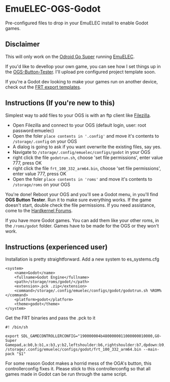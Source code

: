 # EmuELEC-OGS-Godot
Pre-configured files to drop in your EmuELEC install to enable Godot games.

## Disclaimer
This will only work on the <a href="https://www.hardkernel.com/shop/odroid-go-super-clear-white/">Odroid Go Super</a> running <a href="https://github.com/EmuELEC/EmuELEC">EmuELEC</a>. 

If you'd like to devellop your own game, you can see how I set things up in the <a href="https://github.com/Pumpkinwaffle/OGS-Button-Tester">OGS-Button-Tester</a>. I'll upload pre configured project template soon.

If you're a Godot dev looking to make your games run on another device, check out the <a href="https://github.com/efornara/frt">FRT export templates</a>.

## Instructions (If you're new to this)
Simplest way to add files to your OGS is with an ftp client like <a href="https://filezilla-project.org/">Filezilla</a>.

* Open Filezilla and connect to your OGS (default login, user: root password:emuelec)
* Open the foler `place contents in '.config'` and move it's contents to `/storage/.config` on your OGS
* A dialog is going to ask if you want overwrite the existing files, say yes.
* Navigate to `/storage/.config/emuelec/configs/godot` in your OGS
* right click the file `godotrun.sh`, choose 'set file permissions', enter value 777, press OK
* right click the file `frt_100_332_arm64.bin`, choose 'set file permissions', enter value 777, press OK
* Open the foler `place contents in 'roms'` and move it's contents to `/storage/roms` on your OGS

You're done! Reboot your OGS and you'll see a Godot menu, in you'll find <b>OGS Button Tester</b>. Run it to make sure everything works. If the game doesn't start, double check the file permissions. If you need assistance, come to the <a href="https://forum.odroid.com/viewtopic.php?f=193&t=39708&sid=45e9324b1ef05e4651f6a79924689f34">Hardkernel Forums</a>.

If you have more Godot games. You can add them like your other roms, in the `/roms/godot` folder. Games have to be made for the OGS or they won't work.

## Instructions (experienced user)
Installation is pretty straightforward. Add a new system to es_systems.cfg
```
<system>
	<name>Godot</name>
	<fullname>Godot Engine</fullname>
	<path>/storage/roms/godot/</path>
	<extension>.pck .zip</extension>
	<command>/storage/.config/emuelec/configs/godot/godotrun.sh %ROM%</command>
	<platform>godot</platform>
	<theme>godot</theme>
</system>
```
Get the FRT binaries and pass the .pck to it
```
#! /bin/sh

export SDL_GAMECONTROLLERCONFIG="190000004b4800000011000000010000,GO-Super Gamepad,a:b0,b:b1,x:b3,y:b2,leftshoulder:b6,rightshoulder:b7,dpdown:b9,dpleft:b10,dpright:b11,dpup:b8,leftx:a0,lefty:a1,rightx:a2,righty:a3,guide:b18,lefttrigger:b4,righttrigger:b5,start:b13,back:b12,leftstick:b14,paddle1:b15,paddle2:b16,paddle3:b17,platform:Linux,"
/storage/.config/emuelec/configs/godot/frt_100_332_arm64.bin --main-pack "$1"
```
For some reason Godot makes a horrid mess of the OGA's button, this controllerconfig fixes it. Please stick to this controllerconfig so that all games made in Godot can be run through the same script.

